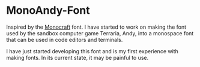 # MonoAndy-Font
Inspired by the [Monocraft](https://github.com/IdreesInc/Monocraft) font. I have started to work on making the font used by the sandbox computer game Terraria, Andy, into a monospace font that can be used in code editors and terminals.

I have just started developing this font and is my first experience with making fonts. In its current state, it may be painful to use. 
